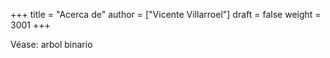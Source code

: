 +++
title = "Acerca de"
author = ["Vicente Villarroel"]
draft = false
weight = 3001
+++

Véase: arbol binario
